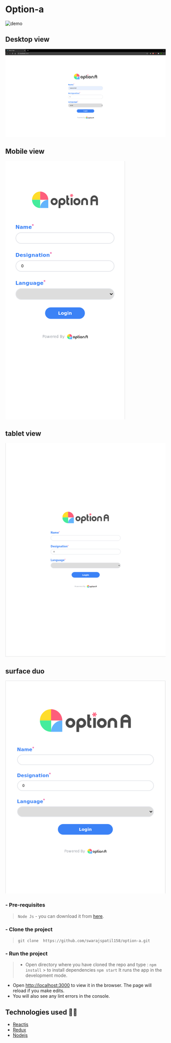 # Option-a
![demo](./src/assets/option-a.gif)
## Desktop view
![desktop](https://github.com/swarajspatil158/option-a/blob/main/src/assets/op-a1.png)
## Mobile view
![mobile](https://github.com/swarajspatil158/option-a/blob/main/src/assets/opa2.png)
## tablet view
![tablet](https://github.com/swarajspatil158/option-a/blob/main/src/assets/opa3.png)
## surface duo
![surface duo](https://github.com/swarajspatil158/option-a/blob/main/src/assets/opa4.png)

### - Pre-requisites
> `Node Js` - you can download it from [here](https://nodejs.org/en/).
### - Clone the project
>``` git clone  https://github.com/swarajspatil158/option-a.git ```
### - Run the project
> - Open directory where you have cloned the repo and type :
`npm install` > to install dependencies
`npm start` It runs the app in the development mode.
- Open [http://localhost:3000](http://localhost:3000) to view it in the browser.
The page will reload if you make edits.
- You will also see any lint errors in the console.
## Technologies used :technologist:
- [Reactjs](https://devsnest.in)
- [Redux](https://devsnest.in)
- [Nodejs](https://devsnest.in)